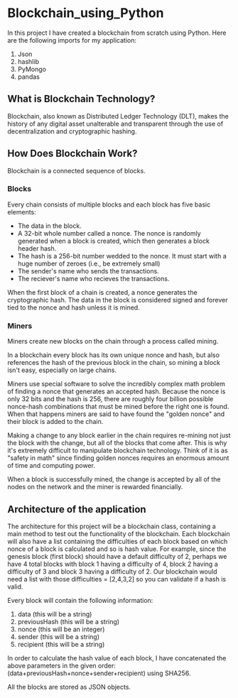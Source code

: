 # Blockchain_using_Python

In this project I have created a blockchain from scratch using Python. Here are the following imports for my application: 
1. Json 
2. hashlib 
3. PyMongo
4. pandas

## What is Blockchain Technology?
Blockchain, also known as Distributed Ledger Technology (DLT), makes the history of any digital asset unalterable and transparent through the use of decentralization and cryptographic hashing. 

## How Does Blockchain Work?
Blockchain is a connected sequence of blocks.

### Blocks
Every chain consists of multiple blocks and each block has five basic elements:

- The data in the block.
- A 32-bit whole number called a nonce. The nonce is randomly generated when a block is created, which then generates a block header hash. 
- The hash is a 256-bit number wedded to the nonce. It must start with a huge number of zeroes (i.e., be extremely small)
- The sender's name who sends the transactions.
- The reciever's name who recieves the transactions.

When the first block of a chain is created, a nonce generates the cryptographic hash. The data in the block is considered signed and forever tied to the nonce and hash unless it is mined. 

### Miners
Miners create new blocks on the chain through a process called mining.

In a blockchain every block has its own unique nonce and hash, but also references the hash of the previous block in the chain, so mining a block isn't easy, especially on large chains.

Miners use special software to solve the incredibly complex math problem of finding a nonce that generates an accepted hash. Because the nonce is only 32 bits and the hash is 256, there are roughly four billion possible nonce-hash combinations that must be mined before the right one is found. When that happens miners are said to have found the "golden nonce" and their block is added to the chain. 

Making a change to any block earlier in the chain requires re-mining not just the block with the change, but all of the blocks that come after. This is why it's extremely difficult to manipulate blockchain technology. Think of it is as "safety in math" since finding golden nonces requires an enormous amount of time and computing power.

When a block is successfully mined, the change is accepted by all of the nodes on the network and the miner is rewarded financially.

## Architecture of the application
The architecture for this project will be a blockchain class, containing a main method to test out the functionality of the blockchain. 
Each blockchain will also have a list containing the difficulties of each block based on which nonce of a block is calculated and so is hash value.
For example, since the genesis block (first block) should have a default difficulty of 2, perhaps we have 4 total blocks with block 1 having a difficulty of 4, block 2 having a difficulty of 3 and block 3 having a difficulty of 2.  Our blockchain would need a list with those difficulties = [2,4,3,2] so you can validate if a hash is valid.  

Every block will contain the following information:
1. data (this will be a string)
2. previousHash (this will be a string)
3. nonce (this will be an integer)
4. sender (this will be a string)
5. recipient (this will be a string)

In order to calculate the hash value of each block, I have concatenated the above parameters in the given order: (data+previousHash+nonce+sender+recipient) using SHA256.

All the blocks are stored as JSON objects.

